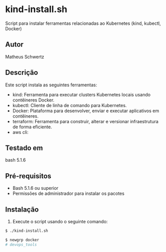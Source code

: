 # kind-install.sh

Script para instalar ferramentas relacionadas ao Kubernetes (kind, kubectl, Docker)

## Autor

Matheus Schwertz

## Descrição

Este script instala as seguintes ferramentas:
- kind: Ferramenta para executar clusters Kubernetes locais usando contêineres Docker.
- kubectl: Cliente de linha de comando para Kubernetes.
- Docker: Plataforma para desenvolver, enviar e executar aplicativos em contêineres.
- terraform: Ferramenta para construir, alterar e versionar infraestrutura de forma eficiente.
- aws cli:  

## Testado em

bash 5.1.6

## Pré-requisitos

- Bash 5.1.6 ou superior
- Permissões de administrador para instalar os pacotes

## Instalação

1. Execute o script usando o seguinte comando:

```bash
$ ./kind-install.sh

$ newgrp docker
# devops_tools
